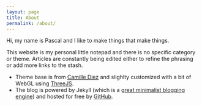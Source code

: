 ```yaml
---
layout: page
title: About
permalink: /about/
---
```


Hi, my name is Pascal and I like to make things that make things.

This website is my personal little notepad and there is no specific category or theme. Articles are constantly being edited either to refine the phrasing or add more links to the stash.

* Theme base is from [Camille Diez](https://github.com/diezcami/polar-bear-theme) and slighlty customized with a bit of WebGL using [ThreeJS](threejs.org).
* The blog is powered by Jekyll (which is a [great minimalist blogging engine](https://jekyllrb.com/)) and hosted for free by [GitHub](http://github.com).